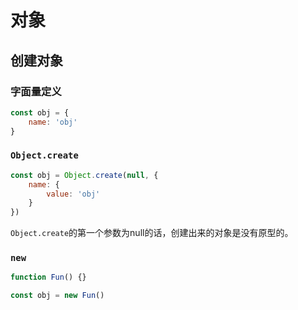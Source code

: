 # 对象

## 创建对象

### 字面量定义

```js
const obj = {
	name: 'obj'
}
```

### `Object.create`

```js
const obj = Object.create(null, {
	name: {
		value: 'obj'
	}
})
```

`Object.create`的第一个参数为null的话，创建出来的对象是没有原型的。

### `new`

```js
function Fun() {}

const obj = new Fun()
```



